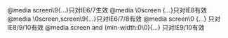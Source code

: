 @media screen\9{...}只对IE6/7生效
@media \0screen {...}只对IE8有效
@media \0screen\,screen\9{...}只对IE6/7/8有效
@media screen\0 {...} 只对IE8/9/10有效
@media screen and (min-width:0\0){...} 只对IE9/10有效